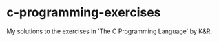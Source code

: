 # c-programming-exercises
My solutions to the exercises in 'The C Programming Language' by K&amp;R.
